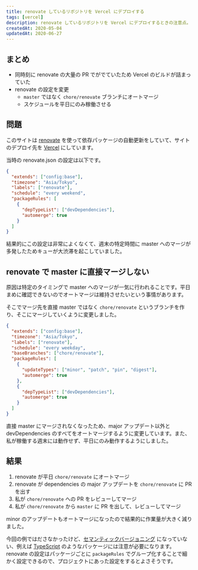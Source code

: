 ```yaml
---
title: renovate しているリポジトリを Vercel にデプロイする
tags: [vercel]
description: renovate しているリポジトリを Vercel にデプロイするときの注意点。
createdAt: 2020-05-04
updatedAt: 2020-06-27
---
```


## まとめ

- 同時刻に renovate の大量の PR でがでていたため Vercel のビルドが詰まっていた
- renovate の設定を変更
  - `master` ではなく `chore/renovate` ブランチにオートマージ
  - スケジュールを平日にのみ稼働させる

## 問題

このサイトは [renovate](https://renovatebot.com/) を使って依存パッケージの自動更新をしていて、サイトのデプロイ先を [Vercel](https://vercel.com/) にしています。

当時の renovate.json の設定は以下です。

```json
{
  "extends": ["config:base"],
  "timezone": "Asia/Tokyo",
  "labels": ["renovate"],
  "schedule": "every weekend",
  "packageRules": [
    {
      "depTypeList": ["devDependencies"],
      "automerge": true
    }
  ]
}
```

結果的にこの設定は非常によくなくて、週末の特定時間に master へのマージが多発したためキューが大渋滞を起こしていました。

## renovate で master に直接マージしない

原因は特定のタイミングで master へのマージが一気に行われることです。平日まめに確認できないのでオートマージは維持させたいという事情があります。

そこでマージ先を直接 master ではなく `chore/renovate` というブランチを作り、そこにマージしていくように変更しました。

```json
{
  "extends": ["config:base"],
  "timezone": "Asia/Tokyo",
  "labels": ["renovate"],
  "schedule": "every weekday",
  "baseBranches": ["chore/renovate"],
  "packageRules": [
    {
      "updateTypes": ["minor", "patch", "pin", "digest"],
      "automerge": true
    },
    {
      "depTypeList": ["devDependencies"],
      "automerge": true
    }
  ]
}
```

直接 master にマージされなくなったため、major アップデート以外と devDependencies のすべてをオートマージするように変更しています。また、私が稼働する週末には動作せず、平日にのみ動作するようにしました。

## 結果

1. renovate が平日 `chore/renovate` にオートマージ
1. renovate が dependencies の major アップデートを `chore/renovate` に PR を出す
1. 私が `chore/renovate` への PR をレビューしてマージ
1. 私が `chore/renovate` から `master` に PR を出して、レビューしてマージ

minor のアップデートもオートマージになったので結果的に作業量が大きく減りました。

今回の例ではださなかったけど、[セマンティックバージョニング](https://semver.org/) になっていない、例えば [TypeScript](https://www.typescriptlang.org/) のようなパッケージには注意が必要になります。renovate の設定はパッケージごとに `packageRules` でグループ化することで細かく設定できるので、プロジェクトにあった設定をするとよさそうです。
